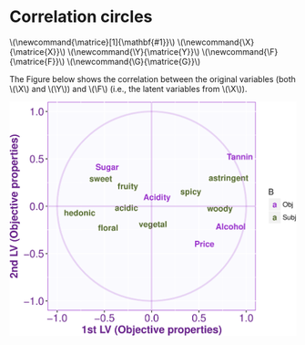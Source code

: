 # Correlation circles

\\(\newcommand{\matrice}[1]{\mathbf{#1}}\\)
\\(\newcommand{\X}{\matrice{X}}\\)
\\(\newcommand{\Y}{\matrice{Y}}\\)
\\(\newcommand{\F}{\matrice{F}}\\)
\\(\newcommand{\G}{\matrice{G}}\\)

The Figure below 
shows the correlation between the original variables 
(both \\(\X\\) and \\(\Y\\)) and \\(\F\\) (i.e., the latent variables from \\(\X\\)).

![Correlation circle](figures/corcircle-1.png)
